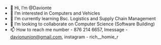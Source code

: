 - 👋 Hi, I’m @Davionte
- 👀 I’m interested in Computers and Vehicles
- 🌱 I’m currently learning Bsc. Logistics and Supply Chain Management
- 💞️ I’m looking to collaborate on Computer Science (Software Building)
- 📫 How to reach me number - 876 214 6657, Imessage - davionunion@gmail.com, instagram - rich__homie_r

<!---
Davionte/Davionte is a ✨ special ✨ repository because its `README.md` (this file) appears on your GitHub profile.
You can click the Preview link to take a look at your changes.
--->
